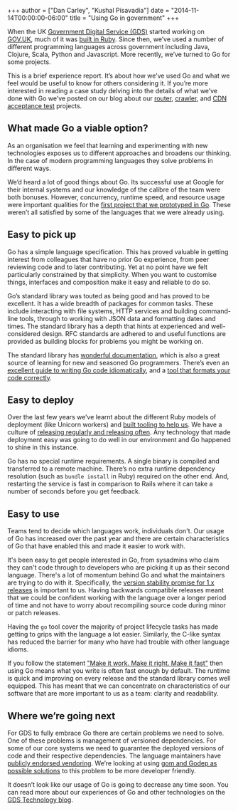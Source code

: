 +++
author = ["Dan Carley", "Kushal Pisavadia"]
date = "2014-11-14T00:00:00-06:00"
title = "Using Go in government"
+++

When the UK [Government Digital Service (GDS)](https://gds.blog.gov.uk/) started working on
[GOV.UK](https://www.gov.uk/), much of it was
[built in Ruby](https://gds.blog.gov.uk/govuk-launch-colophon/). Since
then, we’ve used a number of different programming languages across
government including Java, Clojure, Scala, Python and Javascript. More
recently, we’ve turned to Go for some projects.

This is a brief experience report. It’s about how we’ve used Go and
what we feel would be useful to know for others considering it. If
you’re more interested in reading a case study delving into the
details of what we’ve done with Go we’ve posted on our blog about our
[router](https://gdstechnology.blog.gov.uk/2013/12/05/building-a-new-router-for-gov-uk/),
[crawler](https://gdstechnology.blog.gov.uk/2014/08/27/taking-another-look-at-gov-uks-disaster-recovery/),
and
[CDN acceptance test](https://gdstechnology.blog.gov.uk/2014/10/01/cdn-acceptance-testing/)
projects.

## What made Go a viable option?

As an organisation we feel that learning and experimenting with new
technologies exposes us to different approaches and broadens our
thinking. In the case of modern programming languages they solve
problems in different ways.

We’d heard a lot of good things about Go. Its successful use at Google
for their internal systems and our knowledge of the calibre of the
team were both bonuses. However, concurrency, runtime speed, and
resource usage were important qualities for the
[first project that we prototyped in Go](https://gdstechnology.blog.gov.uk/2013/12/09/choosing-go-for-a-new-project/).
These weren’t all satisfied by some of the languages that we were
already using.

## Easy to pick up

Go has a simple language specification. This has proved valuable in
getting interest from colleagues that have no prior Go experience,
from peer reviewing code and to later contributing. Yet at no point
have we felt particularly constrained by that simplicity. When you
want to customise things, interfaces and composition make it easy and
reliable to do so.

Go’s standard library was touted as being good and has proved to be
excellent. It has a wide breadth of packages for common tasks. These
include interacting with file systems, HTTP services and building
command-line tools, through to working with JSON data and formatting
dates and times. The standard library has a depth that hints at
experienced and well-considered design. RFC standards are adhered to
and useful functions are provided as building blocks for problems you
might be working on.

The standard library has
[wonderful documentation](http://golang.org/pkg/), which is also a
great source of learning for new and seasoned Go programmers. There’s
even an
[excellent guide to writing Go code idiomatically](http://golang.org/doc/effective_go.html),
and a
[tool that formats your code correctly](http://golang.org/cmd/gofmt/).

## Easy to deploy

Over the last few years we’ve learnt about the different Ruby models
of deployment (like Unicorn workers) and
[built tooling to help us](https://github.com/gds-operations/unicornherder).
We have a culture of
[releasing regularly and releasing often](https://gds.blog.gov.uk/2012/11/02/regular-releases-reduce-risk/).
Any technology that made deployment easy was going to do well in our
environment and Go happened to shine in this instance.

Go has no special runtime requirements. A single binary is compiled
and transferred to a remote machine. There’s no extra runtime
dependency resolution (such as `bundle install` in Ruby) required on
the other end. And, restarting the service is fast in comparison to
Rails where it can take a number of seconds before you get feedback.

## Easy to use

Teams tend to decide which languages work, individuals don't. Our
usage of Go has increased over the past year and there are certain
characteristics of Go that have enabled this and made it easier to
work with.

It's been easy to get people interested in Go, from sysadmins who
claim they can't code through to developers who are picking it up as
their second language. There's a lot of momentum behind Go and what
the maintainers are trying to do with it. Specifically, the
[version stability promise for 1.x releases](https://golang.org/doc/go1compat)
is important to us. Having backwards compatible releases meant that we
could be confident working with the language over a longer period of
time and not have to worry about recompiling source code during minor
or patch releases.

Having the `go` tool cover the majority of project lifecycle tasks has
made getting to grips with the language a lot easier. Similarly, the
C-like syntax has reduced the barrier for many who have had trouble
with other language idioms.

If you follow the statement
["Make it work. Make it right. Make it fast"](http://c2.com/cgi/wiki?MakeItWorkMakeItRightMakeItFast)
then using Go means what you write is often fast enough by default.
The runtime is quick and improving on every release and the standard
library comes well equipped. This has meant that we can concentrate on
characteristics of our software that are more important to us as a
team: clarity and readability.

## Where we’re going next

For GDS to fully embrace Go there are certain problems we need to
solve. One of these problems is management of versioned dependencies.
For some of our core systems we need to guarantee the deployed
versions of code and their respective dependencies. The language
maintainers have
[publicly endorsed vendoring](http://golang.org/doc/faq#get_version).
We’re looking at using
[gom and Godep as possible solutions](https://github.com/alphagov/styleguides/blob/master/go.md#external-dependencies)
to this problem to be more developer friendly.

It doesn’t look like our usage of Go is going to decrease any time
soon. You can read more about our experiences of Go and other
technologies on the
[GDS Technology blog](https://gdstechnology.blog.gov.uk/).
